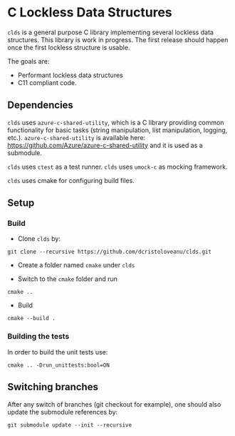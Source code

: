 # C Lockless Data Structures

`clds` is a general purpose C library implementing several lockless data structures.
This library is work in progress. The first release should happen once the first lockless structure is usable.

The goals are:

- Performant lockless data structures
- C11 compliant code.

## Dependencies

`clds` uses `azure-c-shared-utility`, which is a C library providing common functionality for basic tasks (string manipulation, list manipulation, logging, etc.).
`azure-c-shared-utility` is available here: https://github.com/Azure/azure-c-shared-utility and it is used as a submodule.

`clds` uses `ctest` as a test runner.
`clds` uses `umock-c` as mocking framework.

`clds` uses cmake for configuring build files.

## Setup

### Build

- Clone `clds` by:

```
git clone --recursive https://github.com/dcristoloveanu/clds.git
```

- Create a folder named `cmake` under `clds`

- Switch to the `cmake` folder and run

```
cmake ..
```

- Build

```
cmake --build .
```

### Building the tests

In order to build the unit tests use:

```
cmake .. -Drun_unittests:bool=ON
```

## Switching branches

After any switch of branches (git checkout for example), one should also update the submodule references by:

```
git submodule update --init --recursive
```
